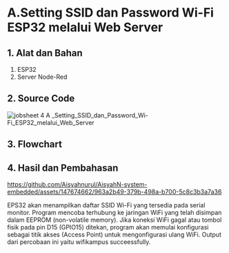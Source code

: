 # A.Setting SSID dan Password Wi-Fi ESP32 melalui Web Server

## 1. Alat dan Bahan
1) ESP32
2) Server Node-Red

## 2. Source Code
![jobsheet 4 A _Setting_SSID_dan_Password_Wi-Fi_ESP32_melalui_Web_Server](https://github.com/Aisyahnurul/AisyahN-system-embedded/assets/147674662/ea8c13bc-ceec-4e23-b6bd-782e1bcefb0c)

## 3. Flowchart


## 4. Hasil dan Pembahasan
https://github.com/Aisyahnurul/AisyahN-system-embedded/assets/147674662/963a2b49-379b-498a-b700-5c8c3b3a7a36

EPS32 akan menampilkan daftar SSID Wi-Fi yang tersedia pada serial monitor. Program mencoba terhubung ke jaringan WiFi yang telah disimpan dalam EEPROM (non-volatile memory). Jika koneksi WiFi gagal atau tombol fisik pada pin D15 (GPIO15) ditekan, program akan memulai konfigurasi sebagai titik akses (Access Point) untuk mengonfigurasi ulang WiFi. Output dari percobaan ini yaitu wifikampus succeessfully.

